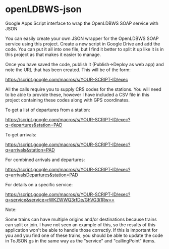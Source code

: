 # openLDBWS-json
Google Apps Script interface to wrap the OpenLDBWS SOAP service with JSON

You can easily create your own JSON wrapper for the OpenLDBWS SOAP service using this project.  Create a new script in Google Drive and add the code.  You can put it all into one file, but I find it better to split it up like it is in this project as that makes it easier to manage.

Once you have saved the code, publish it (Publish->Deploy as web app) and note the URL that has been created.  This will be of the form:

https://script.google.com/macros/s/YOUR-SCRIPT-ID/exec

All the calls require you to supply CRS codes for the stations.  You will need to be able to provide these, however I have included a CSV file in this project containing these codes along with GPS coordinates.

To get a list of departures from a station:

https://script.google.com/macros/s/YOUR-SCRIPT-ID/exec?q=departures&station=PAD

To get arrivals:

https://script.google.com/macros/s/YOUR-SCRIPT-ID/exec?q=arrivals&station=PAD

For combined arrivals and departures:

https://script.google.com/macros/s/YOUR-SCRIPT-ID/exec?q=arrivalsDepartures&station=PAD

For details on a specific service:

https://script.google.com/macros/s/YOUR-SCRIPT-ID/exec?q=service&service=rWKZWWQ3rfDe/GhVG3i1Rw==

Note:

Some trains can have multiple origins and/or destinations because trains can split or join.  I have not seen an example of this, so the results of this application won't be able to handle those correctly.  If this is important for you and you find one of these trains, you should be able to update the code in ToJSON.gs in the same way as the "service" and "callingPoint" items.
